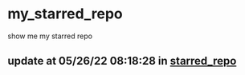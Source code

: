 # my_starred_repo
show me my starred repo

update at 05/26/22 08:18:28 in [starred_repo](./index.html)
---

